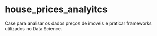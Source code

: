 # house_prices_analyitcs
Case para analisar os dados preços de imoveis e praticar frameworks utilizados no Data Science.
